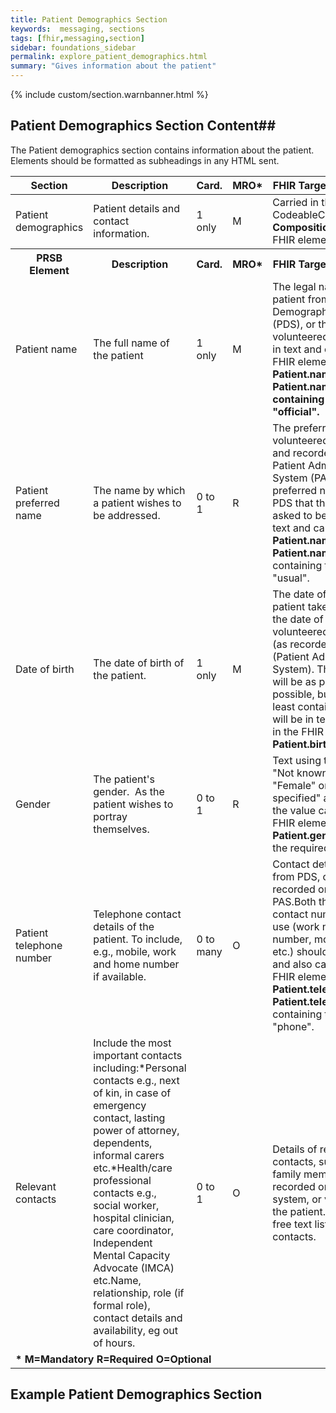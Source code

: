 ```yaml
---
title: Patient Demographics Section
keywords:  messaging, sections
tags: [fhir,messaging,section]
sidebar: foundations_sidebar
permalink: explore_patient_demographics.html
summary: "Gives information about the patient"
---
```

{% include custom/section.warnbanner.html %}


## Patient Demographics Section Content##
The Patient demographics section contains information about the patient. Elements should be formatted as subheadings in any HTML sent.

<table style="width:100%;max-width: 100%;">
	<thead>
		<tr>
			<th width="15%">Section</th>
			<th width="35%">Description</th>
			<th width="5%">Card.</th>
			<th width="5%">MRO*</th>
			<th width="40%">FHIR Target and Guidance</th>
		</tr>
	</thead>
	<tbody>
		<tr>
			<td>Patient demographics</td>
			<td>Patient details and contact information.</td>
			<td>1 only</td>
			<td>M</td>
				<td>Carried in the CodeableConcept of <b>Composition.section.code</b> FHIR element.</td>
		</tr>
		<tr>
			<th>PRSB Element</th>
			<th>Description</th>
			<th>Card.</th>
			<th>MRO*</th>
			<th>FHIR Target and Guidance</th>		
		</tr>
		<tr>
			<td>Patient name</td>
			<td>The full name of the patient</td>
			<td>1 only</td>
			<td>M</td>
			<td>The legal name of the patient from the Patient Demographics Service (PDS), or the name volunteered by the patient in text and carried in the FHIR element <b>Patient.name</b> with the <b>Patient.name.use/b> containing the value "official".  </td>
		</tr>
		<tr>
			<td>Patient preferred name</td>
			<td>The name by which a patient wishes to be addressed.</td>
			<td>0 to 1</td>
			<td>R</td>
			<td>The preferred name volunteered by the patient and recorded on the Patient Administration System (PAS), or a preferred name given by PDS that the patient has asked to be called by in text and carried in <b>Patient.name</b> with the <b>Patient.name.use</b> containing the value "usual". </td>
		</tr>
		<tr>
			<td>Date of birth</td>
			<td>The date of birth of the patient.</td>
			<td>1 only</td>
			<td>M</td>
			<td>The date of birth of the patient taken from PDS, or the date of birth volunteered by the patient (as recorded on the PAS (Patient Administration System). The date of birth will be as precise as possible, but should at least contain a year. This will be in text and carried in the FHIR element <b>Patient.birthDate<b/>.</td>
		</tr>
		<tr>
			<td>Gender</td>
			<td>The patient's gender.  As the patient wishes to portray themselves.</td>
			<td>0 to 1</td>
			<td>R</td>
			<td>Text using the values of "Not known", "Male", "Female" or "Not specified" and mapped to the value carried in the FHIR element <b>Patient.gender.code</b> using the required FHIR ValueSet <a href="http://hl7.org/fhir/valueset-administrative-gender.html>administrative-gender</a></td>
		</tr>
		<tr>
			<td>NHS number</td>
			<td>The unique identifier for a patient within the NHS in England and Wales.</td>
			<td>0 to 1</td> 
			<td>R</td>
			<td>Sent as text as per the NHS Data Dictionary NHS number. Traced NHS Numbers only should be used and the NHS number <b>SHOULD<b/> be carried in the FHIR element <b>Patient.identifier</b>.</td>
		</tr>
		<tr>
			<td>Other identifier</td>
			<td>Country specific or local identifier, e.g., Community Health Index (CHI) in Scotland. Two data items: type of identifier and identifier.</td>
			<td>0 to many</td>
			<td>R</td>
			<td>Recorded as per: NHS Data Dictionary - local identifier.The assigning authority should also be supplied along with the country or local identifier. This is carried as text and also carried in the FHIR element <b>Patient.identifier</b>.</td>
		</tr>
		<tr>
			<td>Patient address</td>
			<td>Patient's usual place of residence.</td>
			<td>1 only</td>
			<td>M</td>
			<td>Sent in accordance with the NHS Data Dictionary: patient usual address. May be auto generated from PDS, GP referral record, or from the local PAS. Text and also carried in the FHIR element <b>Patient.address</b></td>
		</tr>
		<tr>
			<td>Patient email address</td>
			<td>Email address of the patient</td>
			<td>0 to 1</td>
			<td>O</td>
			<td>Set in accordance with the NHS Data Dictionary: contact email address (patient or lead contact). May be auto generated from PDS, GP referral record, or from the local PAS. Text and also carried in the FHIR element <b>Patient.telecom</b> with <b>Patient.telecom.code</b> containing the value "email".</td>
		</tr>
		<tr>
			<td>Patient telephone number</td>
			<td>Telephone contact details of the patient. To include, e.g., mobile, work and home number if available.</td>
			<td>0 to many</td>
			<td>O</td>
			<td>Contact details may come from PDS, or those recorded on the local PAS.Both the actual contact number and its use (work number, home number, mobile number etc.) should be sent. Text and also carried in the FHIR element <b>Patient.telecom</b> with <b>Patient.telecom.code</b> containing the value "phone".</td>
		</tr>
		<tr>
			<td>Relevant contacts</td>
			<td>Include the most important contacts including:*Personal contacts e.g., next of kin, in case of emergency contact, lasting power of attorney, dependents, informal carers etc.*Health/care professional contacts e.g., social worker, hospital clinician, care coordinator, Independent Mental Capacity Advocate (IMCA) etc.Name, relationship, role (if formal role), contact details and availability, eg out of hours.</td>
			<td>0 to 1</td>
			<td>O</td>
			<td>Details of relevant contacts, such as carers or family members, as recorded on the local system, or volunteered by the patient. This will be a free text list of relevant contacts.</td>
		</tr>
		<tr>
		<td colspan="5"><b>* M=Mandatory R=Required O=Optional</b></td>
		</tr>
	</tbody>
</table>

## Example Patient Demographics Section ##

<script src="https://gist.github.com/IOPS-DEV/347fa1e99bc57ea46e426423f89491e5.js"></script>






